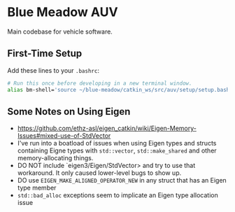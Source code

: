 # Blue Meadow AUV

Main codebase for vehicle software.

## First-Time Setup

Add these lines to your `.bashrc`:
```bash
# Run this once before developing in a new terminal window.
alias bm-shell='source ~/blue-meadow/catkin_ws/src/auv/setup/setup.bash'
```

## Some Notes on Using Eigen

- https://github.com/ethz-asl/eigen_catkin/wiki/Eigen-Memory-Issues#mixed-use-of-StdVector
- I've run into a boatload of issues when using Eigen types and structs containing Eigne types with `std::vector`, `std::make_shared` and other memory-allocating things.
- DO NOT include `eigen3/Eigen/StdVector> and try to use that workaround. It only caused lower-level bugs to show up.
- DO use `EIGEN_MAKE_ALIGNED_OPERATOR_NEW` in any struct that has an Eigen type member
- `std::bad_alloc` exceptions seem to implicate an Eigen type allocation issue

